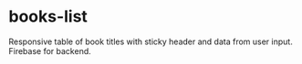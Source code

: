 # books-list

Responsive table of book titles with sticky header and data from user input.
Firebase for backend.
